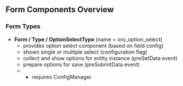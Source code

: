 Form Components Overview
------------------------

### Form Types

* **Form / Type / OptionSelectType** (name = oro_option_select)
    - provides option select component (based on field config)
    - shown single or multiple select (configuration flag)
    - collect and show options for entity instance (preSetData event)
    - prepare options for save (preSubmitData event)
    - * requires ConfigManager
